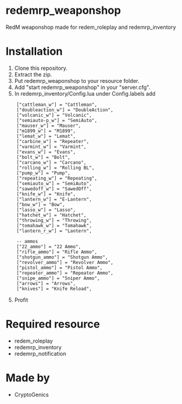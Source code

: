 # redemrp_weaponshop
RedM weaponshop made for redem_roleplay and redemrp_inventory

# Installation
1. Clone this repository.
2. Extract the zip.
3. Put redemrp_weaponshop to your resource folder.
4. Add "start redemrp_weaponshop" in your "server.cfg".
5. In redemrp_inventory/Config.lua under Config.labels add 
```    --weapons
    ["cattleman_w"] = "Cattleman",
    ["doubleaction_w"] = "DoubleAction",
    ["volcanic_w"] = "Volcanic",
    ["semiauto-p_w"] = "SemiAuto",
    ["mauser_w"] = "Mauser",
    ["m1899_w"] = "M1899",
    ["lemat_w"] = "Lemat",
    ["carbine_w"] = "Repeater",
    ["varmint_w"] = "Varmint",
    ["evans_w"] = "Evans",
    ["bolt_w"] = "Bolt",
    ["carcano_w"] = "Carcano", 
    ["rolling_w"] = "Rolling BL", 
    ["pump_w"] = "Pump",
    ["repeating_w"] = "Repeating",
    ["semiauto_w"] = "SemiAuto", 
    ["sawedoff_w"] = "SawedOff", 
    ["knife_w"] = "Knife",
    ["lantern_w"] = "E-Lantern",
    ["bow_w"] = "Bow",
    ["lasso_w"] = "Lasso",
    ["hatchet_w"] = "Hatchet",
    ["throwing_w"] = "Throwing",
    ["tomahawk_w"] = "Tomahawk",
    ["lantern_r_w"] = "Lantern",

    -- ammos
    ["22_ammo"] = "22 Ammo",
    ["rifle_ammo"] = "Rifle Ammo",
    ["shotgun_ammo"] = "Shotgun Ammo",
    ["revolver_ammo"] = "Revolver Ammo",
    ["pistol_ammo"] = "Pistol Ammo",
    ["repeator_ammo"] = "Repeator Ammo",
    ["snipe_ammo"] = "Sniper Ammo",
    ["arrows"] = "Arrows",
    ["knives"] = "Knife Reload",
 ```
5. Profit

# Required resource
- redem_roleplay
- redemrp_inventory
- redemrp_notification

# Made by
- CryptoGenics
